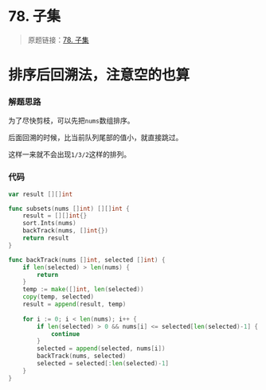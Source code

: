 # 78. 子集
> 原题链接：[78. 子集](https://leetcode-cn.com/problems/subsets/)

# 排序后回溯法，注意空的也算
### 解题思路
为了尽快剪枝，可以先把``nums``数组排序。

后面回溯的时候，比当前队列尾部的值小，就直接跳过。

这样一来就不会出现``1/3/2``这样的排列。

### 代码

```go
var result [][]int

func subsets(nums []int) [][]int {
	result = [][]int{}
	sort.Ints(nums)
	backTrack(nums, []int{})
	return result
}

func backTrack(nums []int, selected []int) {
	if len(selected) > len(nums) {
		return
	}
    temp := make([]int, len(selected))
    copy(temp, selected)
    result = append(result, temp)
	
	for i := 0; i < len(nums); i++ {
		if len(selected) > 0 && nums[i] <= selected[len(selected)-1] {
			continue
		}
		selected = append(selected, nums[i])
		backTrack(nums, selected)
		selected = selected[:len(selected)-1]
	}
}
```
